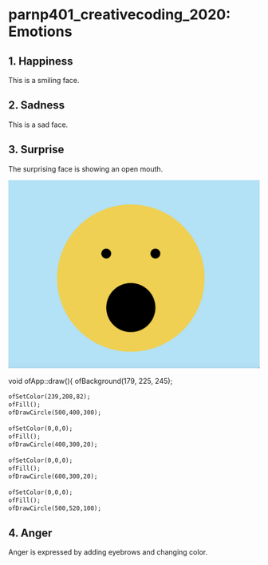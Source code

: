 # parnp401_creativecoding_2020: Emotions

## 1. Happiness ##
This is a smiling face. 


    
## 2. Sadness
This is a sad face.
## 3. Surprise ##
The surprising face is showing an open mouth. 

![Picture](Smiley_Surprise.PNG)

void ofApp::draw(){
    ofBackground(179, 225, 245);

    ofSetColor(239,208,82);
    ofFill();
    ofDrawCircle(500,400,300);
    
    ofSetColor(0,0,0);
    ofFill();
    ofDrawCircle(400,300,20);
    
    ofSetColor(0,0,0);
    ofFill();
    ofDrawCircle(600,300,20);
    
    ofSetColor(0,0,0);
    ofFill();
    ofDrawCircle(500,520,100);
    
## 4. Anger ##
Anger is expressed by adding eyebrows and changing color.
